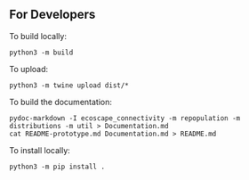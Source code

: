 ## For Developers

To build locally: 

    python3 -m build

To upload: 

    python3 -m twine upload dist/*

To build the documentation:

    pydoc-markdown -I ecoscape_connectivity -m repopulation -m distributions -m util > Documentation.md
    cat README-prototype.md Documentation.md > README.md

To install locally: 

    python3 -m pip install . 

